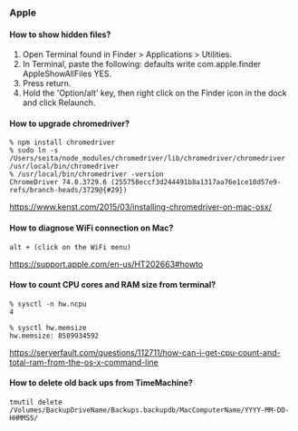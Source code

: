 ### Apple

#### How to show hidden files?

1. Open Terminal found in Finder > Applications > Utilities.
2. In Terminal, paste the following: defaults write com.apple.finder AppleShowAllFiles YES.
3. Press return.
4. Hold the 'Option/alt' key, then right click on the Finder icon in the dock and click Relaunch.

#### How to upgrade chromedriver?

```
% npm install chromedriver
% sudo ln -s /Users/seita/node_modules/chromedriver/lib/chromedriver/chromedriver /usr/local/bin/chromedriver
% /usr/local/bin/chromedriver -version
ChromeDriver 74.0.3729.6 (255758eccf3d244491b8a1317aa76e1ce10d57e9-refs/branch-heads/3729@{#29})
```
https://www.kenst.com/2015/03/installing-chromedriver-on-mac-osx/

#### How to diagnose WiFi connection on Mac?

`alt + (click on the WiFi menu)`

https://support.apple.com/en-us/HT202663#howto


#### How to count CPU cores and RAM size from terminal?

```
% sysctl -n hw.ncpu
4

% sysctl hw.memsize
hw.memsize: 8589934592

```

https://serverfault.com/questions/112711/how-can-i-get-cpu-count-and-total-ram-from-the-os-x-command-line


#### How to delete old back ups from TimeMachine?

```
tmutil delete /Volumes/BackupDriveName/Backups.backupdb/MacComputerName/YYYY-MM-DD-HHMMSS/
```
